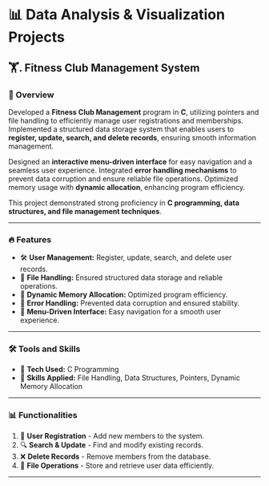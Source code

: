 # 📊 Data Analysis & Visualization Projects  

## 🏋️. Fitness Club Management System  

### 📌 Overview  
Developed a **Fitness Club Management** program in **C**, utilizing pointers and file handling to efficiently manage user registrations and memberships. Implemented a structured data storage system that enables users to **register, update, search, and delete records**, ensuring smooth information management.  

Designed an **interactive menu-driven interface** for easy navigation and a seamless user experience. Integrated **error handling mechanisms** to prevent data corruption and ensure reliable file operations. Optimized memory usage with **dynamic allocation**, enhancing program efficiency.  

This project demonstrated strong proficiency in **C programming, data structures, and file management techniques**.  

---  

### 🔥 Features  
- 🛠 **User Management:** Register, update, search, and delete user records.  
- 📂 **File Handling:** Ensured structured data storage and reliable operations.  
- 🔄 **Dynamic Memory Allocation:** Optimized program efficiency.  
- 🎯 **Error Handling:** Prevented data corruption and ensured stability.  
- 📜 **Menu-Driven Interface:** Easy navigation for a smooth user experience.  

---  

### 🛠 Tools and Skills  
- 🚀 **Tech Used:** C Programming  
- 🎯 **Skills Applied:** File Handling, Data Structures, Pointers, Dynamic Memory Allocation  

---  

### 📊 Functionalities  
1. 📝 **User Registration** - Add new members to the system.  
2. 🔍 **Search & Update** - Find and modify existing records.  
3. ❌ **Delete Records** - Remove members from the database.  
4. 📁 **File Operations** - Store and retrieve user data efficiently.  

---

